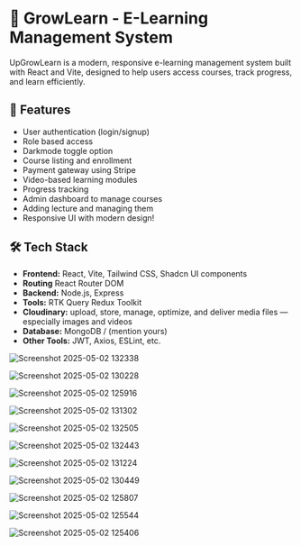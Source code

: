 
# 📘 GrowLearn - E-Learning Management System

UpGrowLearn is a modern, responsive e-learning management system built with React and Vite, designed to help users access courses, track progress, and learn efficiently.

## 🚀 Features

- User authentication (login/signup)
- Role based access
- Darkmode toggle option
- Course listing and enrollment
- Payment gateway using Stripe 
- Video-based learning modules
- Progress tracking
- Admin dashboard to manage courses
- Adding lecture and managing them
- Responsive UI with modern design!


## 🛠️ Tech Stack

- **Frontend:** React, Vite, Tailwind CSS, Shadcn UI components
- **Routing** React Router DOM
- **Backend:** Node.js, Express 
- **Tools:** RTK Query Redux Toolkit
- **Cloudinary:** upload, store, manage, optimize, and deliver media files — especially images and videos 
- **Database:** MongoDB /  (mention yours)
- **Other Tools:** JWT, Axios, ESLint, etc.



![Screenshot 2025-05-02 132338](https://github.com/user-attachments/assets/289925e8-489d-48b6-8a82-fc664e06c1c2)

![Screenshot 2025-05-02 130228](https://github.com/user-attachments/assets/88f6ecfd-3e80-4359-a423-3694c850984b)

![Screenshot 2025-05-02 125916](https://github.com/user-attachments/assets/0e82ccf0-becf-4f28-b15b-fcc5ab2b0e9a)

![Screenshot 2025-05-02 131302](https://github.com/user-attachments/assets/ae3d860f-7e3c-4647-b8b2-7755dea187b8)

![Screenshot 2025-05-02 132505](https://github.com/user-attachments/assets/4d1a4053-ee99-43d3-8da2-0ad66bb00bdd)

![Screenshot 2025-05-02 132443](https://github.com/user-attachments/assets/d20c9942-54e4-4a64-b81b-9d940fb9652e)

![Screenshot 2025-05-02 131224](https://github.com/user-attachments/assets/f9622f2c-cd02-4d8a-b6fe-166a94b0548c)

![Screenshot 2025-05-02 130449](https://github.com/user-attachments/assets/fa3010c9-4969-4ac1-929e-f30bd524980a)

![Screenshot 2025-05-02 125807](https://github.com/user-attachments/assets/83e1fe36-3c9b-4e91-a231-dc705ae889c5)

![Screenshot 2025-05-02 125544](https://github.com/user-attachments/assets/8b162ed1-ac33-46a7-b901-0e2a7e604488)

![Screenshot 2025-05-02 125406](https://github.com/user-attachments/assets/19a36689-877d-498d-913f-12f09cfb54f6)



